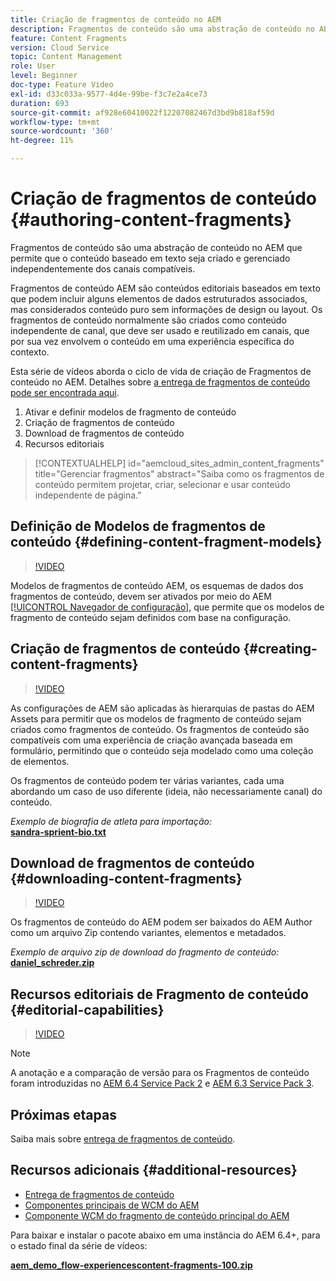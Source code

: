 ```yaml
---
title: Criação de fragmentos de conteúdo no AEM
description: Fragmentos de conteúdo são uma abstração de conteúdo no AEM que permite que o conteúdo baseado em texto seja criado e gerenciado independentemente dos canais compatíveis.
feature: Content Fragments
version: Cloud Service
topic: Content Management
role: User
level: Beginner
doc-type: Feature Video
exl-id: d33c033a-9577-4d4e-99be-f3c7e2a4ce73
duration: 693
source-git-commit: af928e60410022f12207082467d3bd9b818af59d
workflow-type: tm+mt
source-wordcount: '360'
ht-degree: 11%

---
```


# Criação de fragmentos de conteúdo {#authoring-content-fragments}

Fragmentos de conteúdo são uma abstração de conteúdo no AEM que permite que o conteúdo baseado em texto seja criado e gerenciado independentemente dos canais compatíveis.

Fragmentos de conteúdo AEM são conteúdos editoriais baseados em texto que podem incluir alguns elementos de dados estruturados associados, mas considerados conteúdo puro sem informações de design ou layout. Os fragmentos de conteúdo normalmente são criados como conteúdo independente de canal, que deve ser usado e reutilizado em canais, que por sua vez envolvem o conteúdo em uma experiência específica do contexto.

Esta série de vídeos aborda o ciclo de vida de criação de Fragmentos de conteúdo no AEM. Detalhes sobre [a entrega de fragmentos de conteúdo pode ser encontrada aqui](content-fragments-delivery-feature-video-use.md).

1. Ativar e definir modelos de fragmento de conteúdo
2. Criação de fragmentos de conteúdo
3. Download de fragmentos de conteúdo
4. Recursos editoriais

>[!CONTEXTUALHELP]
>id="aemcloud_sites_admin_content_fragments"
>title="Gerenciar fragmentos"
>abstract="Saiba como os fragmentos de conteúdo permitem projetar, criar, selecionar e usar conteúdo independente de página."

## Definição de Modelos de fragmentos de conteúdo {#defining-content-fragment-models}

>[!VIDEO](https://video.tv.adobe.com/v/22452?quality=12&learn=on)

Modelos de fragmentos de conteúdo AEM, os esquemas de dados dos fragmentos de conteúdo, devem ser ativados por meio do AEM [[!UICONTROL Navegador de configuração]](https://experienceleague.adobe.com/docs/experience-manager-cloud-service/implementing/developing/configurations.html?lang=pt-BR), que permite que os modelos de fragmento de conteúdo sejam definidos com base na configuração.

## Criação de fragmentos de conteúdo {#creating-content-fragments}

>[!VIDEO](https://video.tv.adobe.com/v/22451?quality=12&learn=on)

As configurações de AEM são aplicadas às hierarquias de pastas do AEM Assets para permitir que os modelos de fragmento de conteúdo sejam criados como fragmentos de conteúdo. Os fragmentos de conteúdo são compatíveis com uma experiência de criação avançada baseada em formulário, permitindo que o conteúdo seja modelado como uma coleção de elementos.

Os fragmentos de conteúdo podem ter várias variantes, cada uma abordando um caso de uso diferente (ideia, não necessariamente canal) do conteúdo.

*Exemplo de biografia de atleta para importação:*\
**[sandra-sprient-bio.txt](assets/sandra-sprient-bio.txt)**

## Download de fragmentos de conteúdo {#downloading-content-fragments}

>[!VIDEO](https://video.tv.adobe.com/v/22450?quality=12&learn=on)

Os fragmentos de conteúdo do AEM podem ser baixados do AEM Author como um arquivo Zip contendo variantes, elementos e metadados.

*Exemplo de arquivo zip de download do fragmento de conteúdo:*\
**[daniel_schreder.zip](assets/daniel_schreder.zip)**

## Recursos editoriais de Fragmento de conteúdo {#editorial-capabilities}

>[!VIDEO](https://video.tv.adobe.com/v/25891?quality=12&learn=on)

>[!NOTE]
>
> A anotação e a comparação de versão para os Fragmentos de conteúdo foram introduzidas no [AEM 6.4 Service Pack 2](https://helpx.adobe.com/br/experience-manager/aem-releases-updates.html) e [AEM 6.3 Service Pack 3](https://helpx.adobe.com/br/experience-manager/6-3/release-notes/sp3-release-notes.html).

## Próximas etapas

Saiba mais sobre [entrega de fragmentos de conteúdo](content-fragments-delivery-feature-video-use.md).

## Recursos adicionais {#additional-resources}

* [Entrega de fragmentos de conteúdo](content-fragments-delivery-feature-video-use.md)
* [Componentes principais de WCM do AEM](https://experienceleague.adobe.com/docs/experience-manager-core-components/using/introduction.html?lang=pt-BR)
* [Componente WCM do fragmento de conteúdo principal do AEM](https://experienceleague.adobe.com/docs/experience-manager-core-components/using/components/content-fragment-component.html?lang=pt-BR)

Para baixar e instalar o pacote abaixo em uma instância do AEM 6.4+, para o estado final da série de vídeos:

**[aem_demo_flow-experiencescontent-fragments-100.zip](assets/aem_demo_fluid-experiencescontent-fragments-100.zip)**

